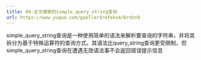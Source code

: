 ```yaml
---
title: 04-全文搜索的simple_query_string查询
url: https://www.yuque.com/gaollard/efekv4/brdsn9
---
```


simple\_query\_string查询是一种使用简单的语法来解析要查询的字符串，并将其拆分为基于特殊运算符的查询方式。其语法比query\_string查询更受限制，但simple\_query\_string查询在遭遇无效语法事不会返回错误提示信息
